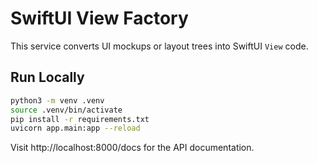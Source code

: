 # SwiftUI View Factory

This service converts UI mockups or layout trees into SwiftUI `View` code.

## Run Locally
```bash
python3 -m venv .venv
source .venv/bin/activate
pip install -r requirements.txt
uvicorn app.main:app --reload
```

Visit http://localhost:8000/docs for the API documentation.
